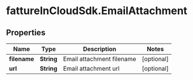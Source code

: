 # fattureInCloudSdk.EmailAttachment

## Properties

Name | Type | Description | Notes
------------ | ------------- | ------------- | -------------
**filename** | **String** | Email attachment filename | [optional] 
**url** | **String** | Email attachment url | [optional] 


